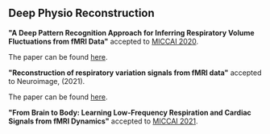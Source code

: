 ## Deep Physio Reconstruction

**"A Deep Pattern Recognition Approach for Inferring
Respiratory Volume Fluctuations from fMRI Data"** accepted to [MICCAI 2020](https://www.miccai2020.org/en/).

The paper can be found [here](https://link.springer.com/chapter/10.1007/978-3-030-59728-3_42).


**"Reconstruction of respiratory variation signals from fMRI data"** accepted to Neuroimage, (2021). 

The paper can be found [here](https://doi.org/10.1016/j.neuroimage.2020.117459).

  
**"From Brain to Body: Learning Low-Frequency Respiration and Cardiac Signals from fMRI Dynamics"** accepted to [MICCAI 2021](https://www.miccai2021.org/en/). 
